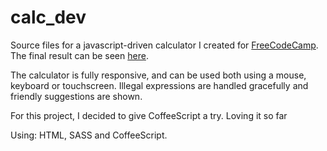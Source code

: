 # calc_dev
Source files for a javascript-driven calculator I created for [FreeCodeCamp](http://www.freecodecamp.com).
The final result can be seen [here](https://sroelants.github.io/Calc).

The calculator is fully responsive, and can be used both using a mouse, keyboard or touchscreen.
Illegal expressions are handled gracefully and friendly suggestions are shown.

For this project, I decided to give CoffeeScript a try. Loving it so far

Using: HTML, SASS and CoffeeScript.
